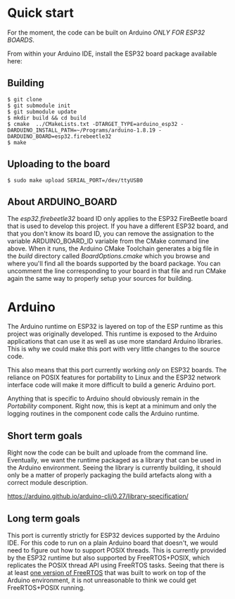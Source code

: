 # Quick start

For the moment, the code can be built on Arduino *ONLY FOR ESP32
BOARDS*.

From within your Arduino IDE, install the ESP32 board package available here:

## Building

    $ git clone
    $ git submodule init
    $ git submodule update
    $ mkdir build && cd build
    $ cmake  ../CMakeLists.txt -DTARGET_TYPE=arduino_esp32 -DARDUINO_INSTALL_PATH=~/Programs/arduino-1.8.19 -DARDUINO_BOARD=esp32.firebeetle32
    $ make

## Uploading to the board

    $ sudo make upload SERIAL_PORT=/dev/ttyUSB0

## About ARDUINO\_BOARD

The _esp32.firebeetle32_ board ID only applies to the ESP32 FireBeetle
board that is used to develop this project. If you have a different
ESP32 board, and that you don't know its board ID, you can remove the
assignation to the variable ARDUINO\_BOARD\_ID variable from the CMake
command line above. When it runs, the Arduino CMake Toolchain
generates a big file in the _build_ directory called
_BoardOptions.cmake_ which you browse and where you'll find all the
boards supported by the board package. You can uncomment the line
corresponding to your board in that file and run CMake again the same
way to properly setup your sources for building.

# Arduino

The Arduino runtime on ESP32 is layered on top of the ESP runtime as
this project was originally developed. This runtime is exposed to the
Arduino applications that can use it as well as use more standard
Arduino libraries. This is why we could make this port with very
little changes to the source code.

This also means that this port currently working *only* on ESP32
boards. The reliance on POSIX features for portability to Linux and
the ESP32 network interface code will make it more difficult to build
a generic Arduino port. 

Anything that is specific to Arduino should obviously remain in the
*Portability* component. Right now, this is kept at a minimum and only
the logging routines in the component code calls the Arduino runtime.

## Short term goals

Right now the code can be built and uploade from the command
line. Eventually, we want the runtime packaged as a library that can
be used in the Arduino environment. Seeing the library is currently
building, it should only be a matter of properly packaging the build
artefacts along with a correct module description.

https://arduino.github.io/arduino-cli/0.27/library-specification/

## Long term goals

This port is currently strictly for ESP32 devices supported by the
Arduino IDE. For this code to run on a plain Arduino board that
doesn't, we would need to figure out how to support POSIX
threads. This is currently provided by the ESP32 runtime but also
supported by FreeRTOS+POSIX, which replicates the POSIX thread API
using FreeRTOS tasks. Seeing that there is at least [one version of
FreeRTOS](https://github.com/feilipu/Arduino_FreeRTOS_Library/tree/master/src)
that was built to work on top of the Arduino environment, it is not
unreasonable to think we could get FreeRTOS+POSIX running.


